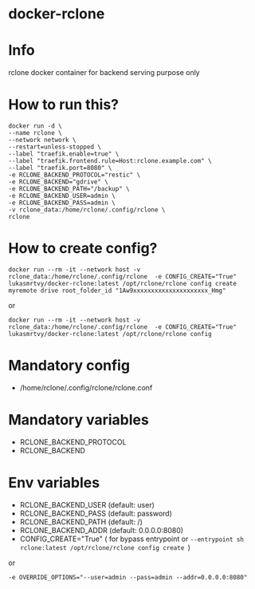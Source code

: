 # docker-rclone

# Info

rclone docker container for backend serving purpose only

# How to run this?
```
docker run -d \
--name rclone \
--network network \
--restart=unless-stopped \
--label "traefik.enable=true" \
--label "traefik.frontend.rule=Host:rclone.example.com" \
--label "traefik.port=8080" \
-e RCLONE_BACKEND_PROTOCOL="restic" \
-e RCLONE_BACKEND="gdrive" \
-e RCLONE_BACKEND_PATH="/backup" \
-e RCLONE_BACKEND_USER=admin \
-e RCLONE_BACKEND_PASS=admin \
-v rclone_data:/home/rclone/.config/rclone \
rclone
```

# How to create config? 

`docker run --rm -it --network host -v rclone_data:/home/rclone/.config/rclone  -e CONFIG_CREATE="True" lukasmrtvy/docker-rclone:latest /opt/rclone/rclone config create myremote drive root_folder_id "1Aw9xxxxxxxxxxxxxxxxxxxxx_Hmg"
 `
 
or

`
docker run --rm -it --network host -v rclone_data:/home/rclone/.config/rclone  -e CONFIG_CREATE="True" lukasmrtvy/docker-rclone:latest /opt/rclone/rclone config
`

# Mandatory config
- /home/rclone/.config/rclone/rclone.conf

# Mandatory variables

- RCLONE_BACKEND_PROTOCOL
- RCLONE_BACKEND

# Env variables

- RCLONE_BACKEND_USER (default: user)
- RCLONE_BACKEND_PASS (default: password)
- RCLONE_BACKEND_PATH (default: /)
- RCLONE_BACKEND_ADDR (default: 0.0.0.0:8080)
- CONFIG_CREATE="True" ( for bypass entrypoint or `--entrypoint sh rclone:latest /opt/rclone/rclone config create `)

or

`-e OVERRIDE_OPTIONS="--user=admin --pass=admin --addr=0.0.0.0:8080"`
